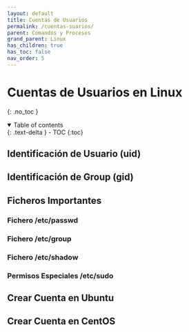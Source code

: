 ```yaml
---
layout: default
title: Cuentas de Usuarios
permalink: /cuentas-suarios/
parent: Comandos y Procesos
grand_parent: Linux
has_children: true
has_toc: false
nav_order: 5
---
```


# Cuentas de Usuarios en Linux
{: .no_toc }

<details open markdown="block">
  <summary>
    Table of contents
  </summary>
  {: .text-delta }
- TOC
{:toc}
</details>

## Identificación de Usuario (uid)

## Identificación de Group (gid)

## Ficheros Importantes

### Fichero /etc/passwd

### Fichero /etc/group

### Fichero /etc/shadow

### Permisos Especiales /etc/sudo

## Crear Cuenta en Ubuntu

## Crear Cuenta en CentOS
